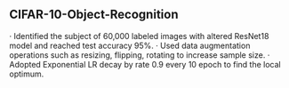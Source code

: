 ## CIFAR-10-Object-Recognition

· Identified the subject of 60,000 labeled images with altered ResNet18 model and reached test accuracy 95%.
· Used data augmentation operations such as resizing, flipping, rotating to increase sample size.
· Adopted Exponential LR decay by rate 0.9 every 10 epoch to find the local optimum.
